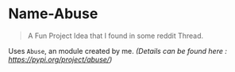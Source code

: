 # Name-Abuse

> A Fun Project Idea that I found in some reddit Thread.


Uses `Abuse`, an module created by me. _(Details can be found here : https://pypi.org/project/abuse/)_
